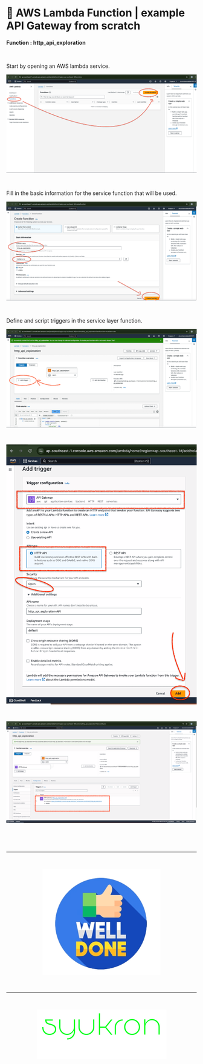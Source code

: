 # &#x1F6A9; AWS Lambda Function | example API Gateway from scratch
**Function : http_api_exploration**

&nbsp;

Start by opening an AWS lambda service.
<div align="center">
    <img src="./gambar-petunjuk/ss_001_aws_lambda_function.png" alt="ss_001_aws_lambda_function" style="display: block; margin: 0 auto;">
</div> 

&nbsp;

Fill in the basic information for the service function that will be used.
<div align="center">
    <img src="./gambar-petunjuk/ss_002_aws_lambda_create_from_scratch.png" alt="ss_002_aws_lambda_create_from_scratch" style="display: block; margin: 0 auto;">
</div> 

&nbsp;

Define and script triggers in the service layer function.
<div align="center">
    <img src="./gambar-petunjuk/ss_003_aws_lambda_function_http_api_exploration.png" alt="ss_003_aws_lambda_function_http_api_exploration" style="display: block; margin: 0 auto;">
</div> 

&nbsp;

<div align="center">
    <img src="./gambar-petunjuk/ss_004_aws_lambda_function_api_add_trigger.png" alt="ss_004_aws_lambda_function_api_add_trigger" style="display: block; margin: 0 auto;">
</div> 

&nbsp;

<div align="center">
    <img src="./gambar-petunjuk/ss_005_aws_lambda_function_http_api_exploration_gateway.png" alt="ss_005_aws_lambda_function_http_api_exploration_gateway" style="display: block; margin: 0 auto;">
</div> 

&nbsp;

&nbsp;

---

&nbsp;

<div align="center">
    <img src="./gambar-petunjuk/well_done.png" alt="well_done" style="display: block; margin: 0 auto;">
</div> 

&nbsp;

---

&nbsp;

<div align="center">
    <img src="./gambar-petunjuk/syukron.png" alt="syukron" style="display: block; margin: 0 auto;">
</div> 

&nbsp;

